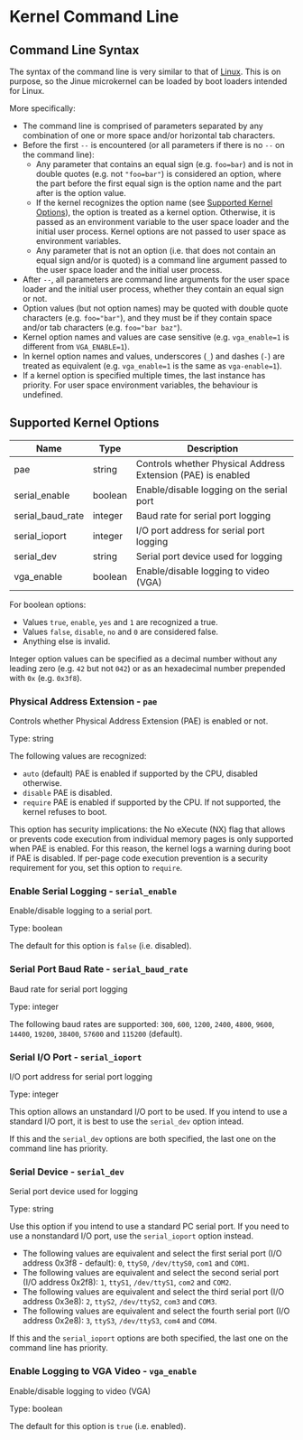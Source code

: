 # Kernel Command Line

## Command Line Syntax

The syntax of the command line is very similar to that of
[Linux](https://github.com/torvalds/linux/blob/master/Documentation/admin-guide/kernel-parameters.rst).
This is on purpose, so the Jinue microkernel can be loaded by boot loaders
intended for Linux.

More specifically:

* The command line is comprised of parameters separated by any combination of
one or more space and/or horizontal tab characters.
* Before the first `--` is encountered (or all parameters if there is no `--` on
the command line):
    * Any parameter that contains an equal sign (e.g. `foo=bar`) and is not
      in double quotes (e.g. not `"foo=bar"`) is considered an option, where the
      part before the first equal sign is the option name and the part after is
      the option value.
    * If the kernel recognizes the option name (see
      [Supported Kernel Options](#supported-kernel-options)), the option is
      treated as a kernel option. Otherwise, it is passed as an environment
      variable to the user space loader and the initial user process. Kernel
      options are not passed to user space as environment variables.
    * Any parameter that is not an option (i.e. that does not contain an equal
      sign and/or is quoted) is a command line argument passed to the user space
      loader and the initial user process.
* After `--`, all parameters are command line arguments for the user space
loader and the initial user process, whether they contain an equal sign or not.
* Option values (but not option names) may be quoted with double quote
characters (e.g. `foo="bar"`), and they must be if they contain space and/or tab
characters (e.g. `foo="bar baz"`).
* Kernel option names and values are case sensitive (e.g. `vga_enable=1` is
different from `VGA_ENABLE=1`).
* In kernel option names and values, underscores (`_`) and dashes (`-`) are
  treated as equivalent (e.g. `vga_enable=1` is the same as `vga-enable=1`).
* If a kernel option is specified multiple times, the last instance has priority.
For user space environment variables, the behaviour is undefined.

## Supported Kernel Options

| Name             | Type    | Description                                                  |
|------------------|---------|--------------------------------------------------------------|
| pae              | string  | Controls whether Physical Address Extension (PAE) is enabled |
| serial_enable    | boolean | Enable/disable logging on the serial port                    |
| serial_baud_rate | integer | Baud rate for serial port logging                            |
| serial_ioport    | integer | I/O port address for serial port logging                     |
| serial_dev       | string  | Serial port device used for logging                          |
| vga_enable       | boolean | Enable/disable logging to video (VGA)                        |

For boolean options:

* Values `true`, `enable`, `yes` and `1` are recognized a true.
* Values `false`, `disable`, `no` and `0` are considered false.
* Anything else is invalid.

Integer option values can be specified as a decimal number without any leading
zero (e.g. `42` but not `042`) or as an hexadecimal number prepended with `0x`
(e.g. `0x3f8`).

### Physical Address Extension - `pae`

Controls whether Physical Address Extension (PAE) is enabled or not.

Type: string

The following values are recognized:

* `auto` (default) PAE is enabled if supported by the CPU, disabled otherwise.
* `disable` PAE is disabled.
* `require` PAE is enabled if supported by the CPU. If not supported, the kernel
  refuses to boot.

This option has security implications: the No eXecute (NX) flag that allows or
prevents code execution from individual memory pages is only supported when PAE
is enabled. For this reason, the kernel logs a warning during boot if PAE is
disabled. If per-page code execution prevention is a security requirement for
you, set this option to `require`.

### Enable Serial Logging - `serial_enable`

Enable/disable logging to a serial port.

Type: boolean

The default for this option is `false` (i.e. disabled).

### Serial Port Baud Rate - `serial_baud_rate`

Baud rate for serial port logging

Type: integer

The following baud rates are supported: `300`, `600`, `1200`, `2400`, `4800`,
`9600`, `14400`, `19200`, `38400`, `57600` and `115200` (default).

### Serial I/O Port - `serial_ioport`

I/O port address for serial port logging

Type: integer

This option allows an unstandard I/O port to be used. If you intend to use a
standard I/O port, it is best to use the `serial_dev` option intead.

If this and the `serial_dev` options are both specified, the last one on the
command line has priority.

### Serial Device - `serial_dev`

Serial port device used for logging 

Type: string 

Use this option if you intend to use a standard PC serial port. If you need to
use a nonstandard I/O port, use the `serial_ioport` option instead.

* The following values are equivalent and select the first serial port (I/O
  address 0x3f8 - default): `0`, `ttyS0`, `/dev/ttyS0`, `com1` and `COM1`.
* The following values are equivalent and select the second serial port (I/O
  address 0x2f8): `1`, `ttyS1`, `/dev/ttyS1`, `com2` and `COM2`.
* The following values are equivalent and select the third serial port (I/O
  address 0x3e8): `2`, `ttyS2`, `/dev/ttyS2`, `com3` and `COM3`.
* The following values are equivalent and select the fourth serial port (I/O
  address 0x2e8): `3`, `ttyS3`, `/dev/ttyS3`, `com4` and `COM4`.

If this and the `serial_ioport` options are both specified, the last one on the
command line has priority.

### Enable Logging to VGA Video - `vga_enable`

Enable/disable logging to video (VGA)

Type: boolean

The default for this option is `true` (i.e. enabled).
